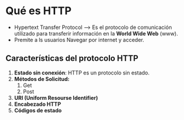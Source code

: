 
# Qué es HTTP
- Hypertext Transfer Protocol --> Es el protocolo de comunicación utilizado para transferir información en la **World Wide Web** (www).
- Premite a ls usuarios Navegar por internet y acceder.
## Características del protocolo HTTP
1. **Estado sin conexión**: HTTP es un protocolo sin estado.
2. **Métodos de Solicitud:**
	1. Get
	2. Post
3. **URI (Uniform Resourse Identifier)**
4. **Encabezado HTTP**
5. **Códigos de estado**
